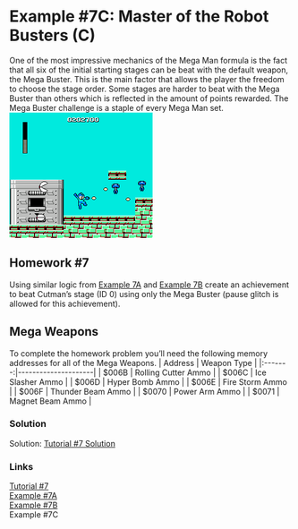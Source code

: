 # Example #7C: Master of the Robot Busters (C)
One of the most impressive mechanics of the Mega Man formula is the fact that all six of the initial starting stages can be beat with the default weapon, the Mega Buster.  This is the main factor that allows the player the freedom to choose the stage order.  Some stages are harder to beat with the Mega Buster than others which is reflected in the amount of points rewarded.  The Mega Buster challenge is a staple of every Mega Man set.
 ![Mega Man Mega Busting through Bomb Man’s stage](Mega_Man_Buster.png)<br>
## Homework #7
Using similar logic from [Example 7A](Example_7A.md) and [Example 7B](Example_7B.md) create an achievement to beat Cutman’s stage (ID 0) using only the Mega Buster (pause glitch is allowed for this achievement).
## Mega Weapons
To complete the homework problem you’ll need the following memory addresses for all of the Mega Weapons.
| Address | Weapon Type         |
|:-------:|---------------------|
| $006B   | Rolling Cutter Ammo |
| $006C   | Ice Slasher Ammo    |
| $006D   | Hyper Bomb Ammo     |
| $006E   | Fire Storm Ammo     |
| $006F   | Thunder Beam Ammo   |
| $0070   | Power Arm Ammo      |
| $0071   | Magnet Beam Ammo    |
<br>
### Solution
Solution: [Tutorial #7 Solution](./Solution/readme.md)<br>
### Links
[Tutorial #7](readme.md)<br>
[Example #7A](Example_7A.md)<br>
[Example #7B](Example_7B.md)<br>
Example #7C
